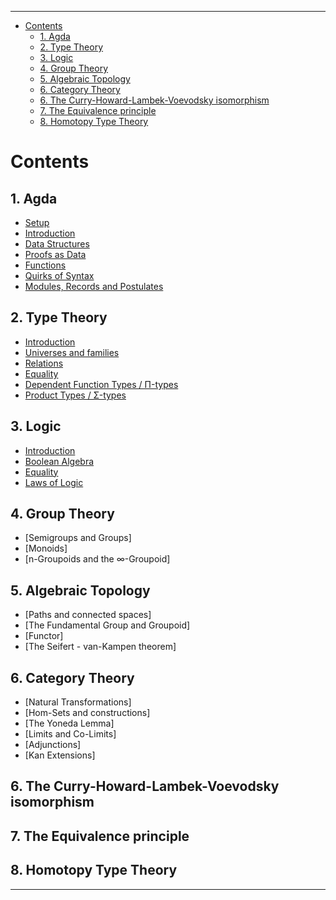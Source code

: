<!-- START doctoc generated TOC please keep comment here to allow auto update -->
<!-- DON'T EDIT THIS SECTION, INSTEAD RE-RUN doctoc TO UPDATE -->
****

- [Contents](#contents)
  - [1. Agda](#1-agda)
  - [2. Type Theory](#2-type-theory)
  - [3. Logic](#3-logic)
  - [4. Group Theory](#4-group-theory)
  - [5. Algebraic Topology](#5-algebraic-topology)
  - [6. Category Theory](#6-category-theory)
  - [6. The Curry-Howard-Lambek-Voevodsky isomorphism](#6-the-curry-howard-lambek-voevodsky-isomorphism)
  - [7. The Equivalence principle](#7-the-equivalence-principle)
  - [8. Homotopy Type Theory](#8-homotopy-type-theory)

<!-- END doctoc generated TOC please keep comment here to allow auto update -->


# Contents

## 1. Agda
  - [Setup](./Lang.setup.html)
  - [Introduction](./Lang.languageIntro.html)
  - [Data Structures](./Lang.dataStructures.html)
  - [Proofs as Data](./Lang.proofsAsData.html)
  - [Functions](./Lang.functions.html)
  - [Quirks of Syntax](./Lang.syntaxQuirks.html)
  - [Modules, Records and Postulates](./Lang.other.html)

## 2. Type Theory
  - [Introduction](./Types.introduction.html)
  - [Universes and families](./Types.universe.html)
  - [Relations](./Types.relations.html)
  - [Equality](./Types.equality.html)
  - [Dependent Function Types / Π-types](./Types.functions.html)
  - [Product Types / Σ-types](./Types.typeBasics.html)
  <!-- - [Natural Numbers](./Types.naturalNumbers.html) -->
  <!-- - [Type Equations](./Types.equations.html) -->

## 3. Logic
  - [Introduction](./Logic.introduction.html)
  - [Boolean Algebra](./Logic.logicBasics.html)
  - [Equality](./Logic.equality.html)
  - [Laws of Logic](./Logic.laws.html)
  <!-- - [Decidability](./Logic.decidability.html) -->

## 4. Group Theory
  - [Semigroups and Groups]
  - [Monoids]
  - [n-Groupoids and the ∞-Groupoid]

## 5. Algebraic Topology
  - [Paths and connected spaces]
  - [The Fundamental Group and Groupoid]
  - [Functor]
  - [The Seifert - van-Kampen theorem]

## 6. Category Theory
  - [Natural Transformations]
  - [Hom-Sets and constructions]
  - [The Yoneda Lemma]
  - [Limits and Co-Limits]
  - [Adjunctions]
  - [Kan Extensions]

## 6. The Curry-Howard-Lambek-Voevodsky isomorphism

## 7. The Equivalence principle

## 8. Homotopy Type Theory

****
